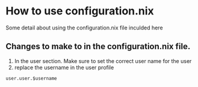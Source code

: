 # How to use configuration.nix
Some detail about using the configuration.nix file inculded here
## Changes to make to in the configuration.nix file.
1. In the user section. Make sure to set the correct user name for the user
1. replace the username in the user profile

`user.user.$username`